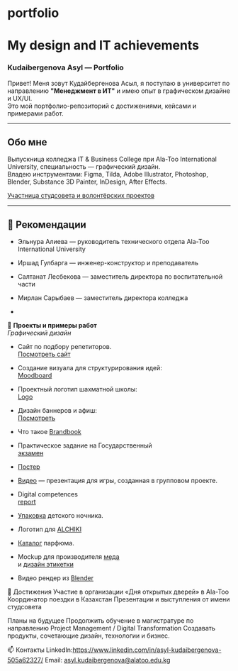 # portfolio

# My design and IT achievements  
### Kudaibergenova Asyl — Portfolio

Привет! Меня зовут Кудайбергенова Асыл, я поступаю в университет по направлению **"Менеджмент в ИТ"** и имею опыт в графическом дизайне и UX/UI.  
Это мой портфолио-репозиторий с достижениями, кейсами и примерами работ.

---

## Обо мне

Выпускница колледжа IT & Business College при Ala-Too International University, специальность — графический дизайн.  
Владею инструментами: Figma, Tilda, Adobe Illustrator, Photoshop, Blender, Substance 3D Painter, InDesign, After Effects.  

[Участница студсовета и волонтёрских проектов](itBUS.jpg)

---

## 🧾 Рекомендации

- Эльнура Алиева — руководитель технического отдела Ala-Too International University  
- Иршад Гулбарга — инженер-конструктор и преподаватель  
- Салтанат Лесбекова — заместитель директора по воспитательной части  
- Мирлан Сарыбаев — заместитель директора колледжа

- 
📂 **Проекты и примеры работ**  
*Графический дизайн*

- Сайт по подбору репетиторов.  
  [Посмотреть сайт](работагруппсайт.png)

- Создание визуала для структурирования идей:  
  [Moodboard](мудборд.pdf)

- Проектный логотип шахматной школы:  
  [Logo](заданиелогошахматы.pdf)

- Дизайн баннеров и афиш:  
  [Посмотреть](постерыкконцертам.pdf)

- Что такое [Brandbook](брендбукR.pdf)

- Практическое задание на Государственный  
  [экзамен](брендбукгосы.pdf)

- [Постер](постеркиткат.pdf)

- [Видео](https://drive.google.com/file/d/1Bs2hStFzIyAGAYoFFvHL0yE9jzg4Fh8H/view?usp=sharing) — презентация для игры, созданная в групповом проекте.

- Digital competences  
  [report](https://drive.google.com/file/d/1Xgas1cUcHYclF5-0DdbwG6AmGmdgyxOw/view?usp=sharing)

- [Упаковка](https://drive.google.com/file/d/1BdODFOfgFJtE2K7YkG0-mVM2D8zokBIB/view?usp=sharing) детского ночника.

- Логотип для [ALCHIKI](https://drive.google.com/file/d/1ICoQifaHdQeXGbxZQA9Z4ESzb0WUP8FQ/view?usp=sharing)

- [Каталог](https://drive.google.com/file/d/1XqmutVdKr48iafliYixKwxxVec8Xufqf/view?usp=sharing) парфюма.

- Mockup для производителя [меда](https://drive.google.com/file/d/1USVyKMyD007KSAUnyyXr4mD8b0LRC0ry/view?usp=sharing)  
  и [дизайн этикетки](https://drive.google.com/file/d/1q7EyPXrpmzZTeNouAxFNPtu37M6o8C7e/view?usp=sharing)

- Видео рендер из [Blender](https://drive.google.com/file/d/16BQIUkQ1rFbQSUYs4lkDrMA-I73kC6q9/view?usp=sharing)

🌟 Достижения
Участие в организации «Дня открытых дверей» в Ala-Too
Координатор поездки в Казахстан
Презентации и выступления от имени студсовета

Планы на будущее
Продолжить обучение в магистратуре по направлению Project Management / Digital Transformation
Создавать продукты, сочетающие дизайн, технологии и бизнес.

📫 Контакты
LinkedIn:https://www.linkedin.com/in/asyl-kudaibergenova-505a62327/ 
Email: asyl.kudaibergenova@alatoo.edu.kg

